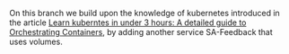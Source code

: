 On this branch we build upon the knowledge of kubernetes introduced in the article [Learn kuberntes in under 3 hours: A detailed guide to Orchestrating Containers](https://medium.freecodecamp.org/learn-kubernetes-in-under-3-hours-a-detailed-guide-to-orchestrating-containers-114ff420e882), by adding another service SA-Feedback that uses volumes.

